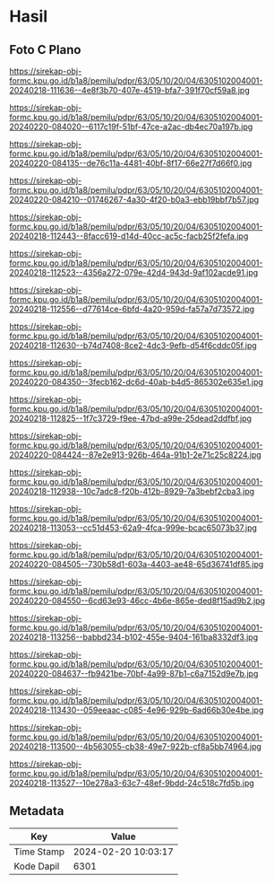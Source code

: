 # Hasil

## Foto C Plano

https://sirekap-obj-formc.kpu.go.id/b1a8/pemilu/pdpr/63/05/10/20/04/6305102004001-20240218-111636--4e8f3b70-407e-4519-bfa7-391f70cf59a8.jpg

https://sirekap-obj-formc.kpu.go.id/b1a8/pemilu/pdpr/63/05/10/20/04/6305102004001-20240220-084020--6117c19f-51bf-47ce-a2ac-db4ec70a197b.jpg

https://sirekap-obj-formc.kpu.go.id/b1a8/pemilu/pdpr/63/05/10/20/04/6305102004001-20240220-084135--de76c11a-4481-40bf-8f17-66e27f7d66f0.jpg

https://sirekap-obj-formc.kpu.go.id/b1a8/pemilu/pdpr/63/05/10/20/04/6305102004001-20240220-084210--01746267-4a30-4f20-b0a3-ebb19bbf7b57.jpg

https://sirekap-obj-formc.kpu.go.id/b1a8/pemilu/pdpr/63/05/10/20/04/6305102004001-20240218-112443--8facc619-d14d-40cc-ac5c-facb25f2fefa.jpg

https://sirekap-obj-formc.kpu.go.id/b1a8/pemilu/pdpr/63/05/10/20/04/6305102004001-20240218-112523--4356a272-079e-42d4-943d-9af102acde91.jpg

https://sirekap-obj-formc.kpu.go.id/b1a8/pemilu/pdpr/63/05/10/20/04/6305102004001-20240218-112556--d77614ce-6bfd-4a20-959d-fa57a7d73572.jpg

https://sirekap-obj-formc.kpu.go.id/b1a8/pemilu/pdpr/63/05/10/20/04/6305102004001-20240218-112630--b74d7408-8ce2-4dc3-9efb-d54f6cddc05f.jpg

https://sirekap-obj-formc.kpu.go.id/b1a8/pemilu/pdpr/63/05/10/20/04/6305102004001-20240220-084350--3fecb162-dc6d-40ab-b4d5-865302e635e1.jpg

https://sirekap-obj-formc.kpu.go.id/b1a8/pemilu/pdpr/63/05/10/20/04/6305102004001-20240218-112825--1f7c3729-f9ee-47bd-a99e-25dead2ddfbf.jpg

https://sirekap-obj-formc.kpu.go.id/b1a8/pemilu/pdpr/63/05/10/20/04/6305102004001-20240220-084424--87e2e913-926b-464a-91b1-2e71c25c8224.jpg

https://sirekap-obj-formc.kpu.go.id/b1a8/pemilu/pdpr/63/05/10/20/04/6305102004001-20240218-112938--10c7adc8-f20b-412b-8929-7a3bebf2cba3.jpg

https://sirekap-obj-formc.kpu.go.id/b1a8/pemilu/pdpr/63/05/10/20/04/6305102004001-20240218-113053--cc51d453-62a9-4fca-999e-bcac65073b37.jpg

https://sirekap-obj-formc.kpu.go.id/b1a8/pemilu/pdpr/63/05/10/20/04/6305102004001-20240220-084505--730b58d1-603a-4403-ae48-65d36741df85.jpg

https://sirekap-obj-formc.kpu.go.id/b1a8/pemilu/pdpr/63/05/10/20/04/6305102004001-20240220-084550--6cd63e93-46cc-4b6e-865e-ded8f15ad9b2.jpg

https://sirekap-obj-formc.kpu.go.id/b1a8/pemilu/pdpr/63/05/10/20/04/6305102004001-20240218-113256--babbd234-b102-455e-9404-161ba8332df3.jpg

https://sirekap-obj-formc.kpu.go.id/b1a8/pemilu/pdpr/63/05/10/20/04/6305102004001-20240220-084637--fb9421be-70bf-4a99-87b1-c6a7152d9e7b.jpg

https://sirekap-obj-formc.kpu.go.id/b1a8/pemilu/pdpr/63/05/10/20/04/6305102004001-20240218-113430--059eeaac-c085-4e96-929b-6ad66b30e4be.jpg

https://sirekap-obj-formc.kpu.go.id/b1a8/pemilu/pdpr/63/05/10/20/04/6305102004001-20240218-113500--4b563055-cb38-49e7-922b-cf8a5bb74964.jpg

https://sirekap-obj-formc.kpu.go.id/b1a8/pemilu/pdpr/63/05/10/20/04/6305102004001-20240218-113527--10e278a3-63c7-48ef-9bdd-24c518c7fd5b.jpg


## Metadata

| Key        | Value               |
| ---------- | ------------------- |
| Time Stamp | 2024-02-20 10:03:17 |
| Kode Dapil | 6301                |




